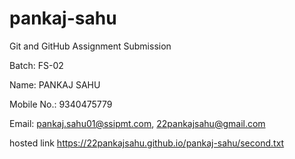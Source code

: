 # pankaj-sahu

Git and GitHub Assignment Submission

Batch: FS-02

Name: PANKAJ SAHU

Mobile No.: 9340475779

Email: pankaj.sahu01@ssipmt.com, 22pankajsahu@gmail.com

hosted link https://22pankajsahu.github.io/pankaj-sahu/second.txt

